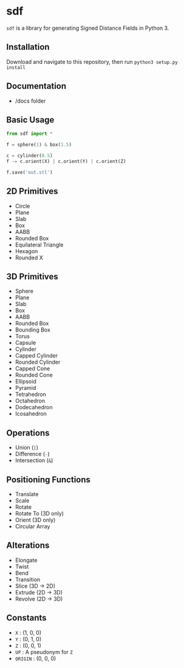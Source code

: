 # sdf
`sdf` is a library for generating Signed Distance Fields in Python 3.

## Installation
Download and navigate to this repository, then run
```python3 setup.py install```

## Documentation
 * /docs folder

## Basic Usage
```python
from sdf import *

f = sphere(1) & box(1.5)

c = cylinder(0.5)
f -= c.orient(X) | c.orient(Y) | c.orient(Z)

f.save('out.stl')
```

## 2D Primitives
 * Circle
 * Plane
 * Slab
 * Box
 * AABB
 * Rounded Box
 * Equilateral Triangle
 * Hexagon
 * Rounded X


## 3D Primitives
 * Sphere
 * Plane
 * Slab
 * Box
 * AABB
 * Rounded Box
 * Bounding Box
 * Torus
 * Capsule
 * Cylinder
 * Capped Cylinder
 * Rounded Cylinder
 * Capped Cone
 * Rounded Cone
 * Ellipsoid
 * Pyramid
 * Tetrahedron
 * Octahedron
 * Dodecahedron
 * Icosahedron

## Operations
 * Union (`|`)
 * Difference (`-`)
 * Intersection (`&`)

## Positioning Functions
 * Translate 
 * Scale
 * Rotate
 * Rotate To (3D only)
 * Orient (3D only)
 * Circular Array

## Alterations
 * Elongate
 * Twist
 * Bend
 * Transition
 * Slice (3D -> 2D)
 * Extrude (2D -> 3D)
 * Revolve (2D -> 3D)

## Constants
 * `X` : (1, 0, 0)
 * `Y` : (0, 1, 0)
 * `Z` : (0, 0, 1)
 * `UP` : A pseudonym for `Z`
 * `ORIGIN` : (0, 0, 0)